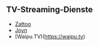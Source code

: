 ## TV-Streaming-Dienste

- [Zattoo](hhtps://zattoo.com)
- [Joyn](https://joyn.de)
- [Waipu.TV)(https://waipu.tv)
